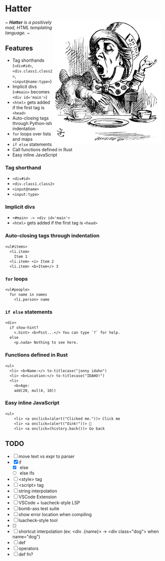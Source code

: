 # Hatter

<img src="./img/rhetoric.jpg" align="right" width="350" alt="The Mad Hatter discussing Hatter" />

<em>~ **Hatter** is a positively mad, HTML templating language. ~</em>

## Features

- Tag shorthands (`<div#id>`, `<div.class1.class2>`, `<input@name:type>`)
- Implicit divs (`<#main>` becomes `<div id='main'>`)
- `<html>` gets added if the first tag is `<head>`
- Auto-closing tags through Python-ish indentation
- `for` loops over lists and maps
- `if else` statements
- Call functions defined in Rust
- Easy inline JavaScript

### Tag shorthand

- `<div#id>`
- `<div.class1.class2>`
- `<input@name>`
- `<input:type>`

### Implicit divs

- `<#main> -> <div id='main'>`
- `<html>` gets added if the first tag is `<head>`

### Auto-closing tags through indentation

```
<ul#items>
  <li.item>
    Item 1
  <li.item> <i> Item 2
  <li.item> <b>Item</> 3
```

### `for` loops

```
<ul#people>
  for name in names
    <li.person> name
```

### `if else` statements

```
<div>
  if show-hint?
    <.hint> <b>Psst...</> You can type `?` for help.
  else
    <p.nada> Nothing to see here.
```

### Functions defined in Rust

```
<ul>
  <li> <b>Name:</> to-titlecase("jonny idaho")
  <li> <b>Location:</> to-titlecase("IDAHO!")
  <li>
    <b>Age:
    add(20, mul(4, 10))

```

### Easy inline JavaScript

```
<ul>
    <li> <a onclick=(alert("Clicked me."))> Click me
    <li> <a onclick=(alert("Oink!"))> 🐷
    <li> <a onclick=(history.back())> Go back
```

## TODO

- [ ] move text vs expr to parser
- [x] if
  - [x] else
  - [ ] else ifs
- [ ] \<style> tag
- [ ] \<script> tag
- [ ] string interpolation
- [ ] VSCode Extension
- [ ] VSCode + luacheck-style LSP
- [ ] bomb-ass test suite
- [ ] show error location when compiling
- [ ] luacheck-style tool
- [ ] <!-- html comments -->
- [ ] shortcut interpolation
      (ex: \<div .{name}> -> \<div class="dog"> when name="dog")
- [ ] def <tag>
- [ ] operators
- [ ] def fn?
